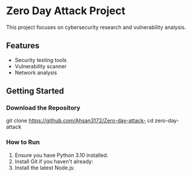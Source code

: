# Zero Day Attack Project

This project focuses on cybersecurity research and vulnerability analysis.

## Features
- Security testing tools
- Vulnerability scanner
- Network analysis

## Getting Started

### Download the Repository
git clone https://github.com/Ahsan3172/Zero-day-attack-
cd zero-day-attack

### How to Run
1. Ensure you have Python 3.10 installed.
2. Install Git if you haven't already:
3. Install the latest Node.js:
